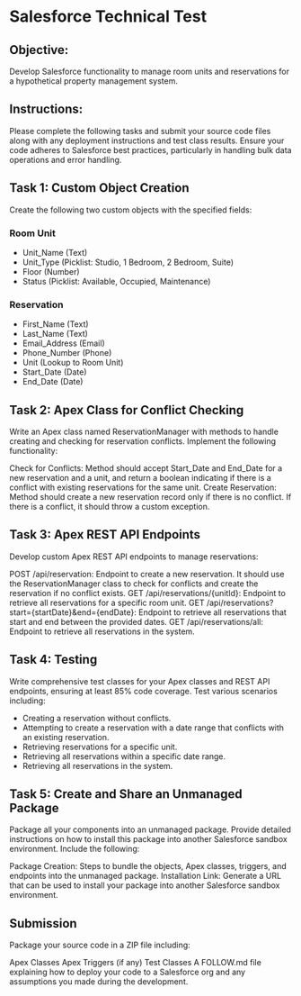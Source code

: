 # Salesforce Technical Test

## Objective:
Develop Salesforce functionality to manage room units and reservations for a hypothetical property management system.

## Instructions:
Please complete the following tasks and submit your source code files along with any deployment instructions and test class results. Ensure your code adheres to Salesforce best practices, particularly in handling bulk data operations and error handling.

## Task 1: Custom Object Creation
Create the following two custom objects with the specified fields:

### Room Unit

- Unit_Name (Text)
- Unit_Type (Picklist: Studio, 1 Bedroom, 2 Bedroom, Suite)
- Floor (Number)
- Status (Picklist: Available, Occupied, Maintenance)

### Reservation

- First_Name (Text)
- Last_Name (Text)
- Email_Address (Email)
- Phone_Number (Phone)
- Unit (Lookup to Room Unit)
- Start_Date (Date)
- End_Date (Date)

## Task 2: Apex Class for Conflict Checking
Write an Apex class named ReservationManager with methods to handle creating and checking for reservation conflicts. Implement the following functionality:

Check for Conflicts: Method should accept Start_Date and End_Date for a new reservation and a unit, and return a boolean indicating if there is a conflict with existing reservations for the same unit.
Create Reservation: Method should create a new reservation record only if there is no conflict. If there is a conflict, it should throw a custom exception.

## Task 3: Apex REST API Endpoints
Develop custom Apex REST API endpoints to manage reservations:

POST /api/reservation: Endpoint to create a new reservation. It should use the ReservationManager class to check for conflicts and create the reservation if no conflict exists.
GET /api/reservations/{unitId}: Endpoint to retrieve all reservations for a specific room unit.
GET /api/reservations?start={startDate}&end={endDate}: Endpoint to retrieve all reservations that start and end between the provided dates.
GET /api/reservations/all: Endpoint to retrieve all reservations in the system.

## Task 4: Testing
Write comprehensive test classes for your Apex classes and REST API endpoints, ensuring at least 85% code coverage. Test various scenarios including:

- Creating a reservation without conflicts.
- Attempting to create a reservation with a date range that conflicts with an existing reservation.
- Retrieving reservations for a specific unit.
- Retrieving all reservations within a specific date range.
- Retrieving all reservations in the system.

## Task 5: Create and Share an Unmanaged Package
Package all your components into an unmanaged package. Provide detailed instructions on how to install this package into another Salesforce sandbox environment. Include the following:

Package Creation: Steps to bundle the objects, Apex classes, triggers, and endpoints into the unmanaged package.
Installation Link: Generate a URL that can be used to install your package into another Salesforce sandbox environment.

## Submission
Package your source code in a ZIP file including:

Apex Classes
Apex Triggers (if any)
Test Classes
A FOLLOW.md file explaining how to deploy your code to a Salesforce org and any assumptions you made during the development.
